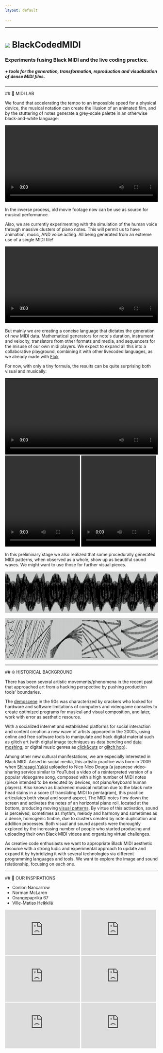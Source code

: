 ```yaml
---
layout: default

---
```


---
<h1><a href="https://github.com/blackcodedmidi/blackcodedmidi"><img src="../images/github-icon.png"></a> BlackCodedMIDI</h1>

### Experiments fusing Black MIDI and the live coding practice.
##### + tools for the generation, transformation, reproduction and visualization of dense MIDI files.

---
<p class="a-bit-of-air"></p>
<!-- this was cute, but now creates too much noise at the top -->
## 🧪 MIDI LAB 
 <!-- The development of this new software parallel to our own investigations, has lead us to some new techniques in the Black Midi movement! -->

We found that accelerating the tempo to an impossible speed for a physical device, the musical notation can create the illusion of an animated film, and by the stuttering of notes generate a grey-scale palette in an otherwise black-and-white language:

<video width="100%" controls>
  <source src="videos/chihuahua.mp4" type="video/mp4">
  <source src="videos/chihuahua.webm" type="video/webm">
</video>


In the inverse process, old movie footage now can be use as source for musical performance.

Also, we are currently experimenting with the simulation of the human voice through massive clusters of piano notes. This will permit us to have animation, music, AND voice acting. All being generated from an extreme use of a single MIDI file!


<video width="100%" controls>
  <source src="videos/boop.mp4" type="video/mp4">
  <source src="videos/boop.webm" type="video/webm">
</video>


But mainly we are creating a concise language that dictates the generation of new MIDI data. Mathematical generators for note's duration, instrument and velocity, translators from other formats and media, and sequencers for the misuse of our own midi players.
We expect to expand all this into a collaborative playground, combining it with other livecoded languages, as we already made with [Flok](https://github.com/munshkr/flok) 

For now, with only a tiny formula, the results can be quite surprising both visual and musically:


<video width="100%" controls>
  <source src="videos/formula-galaxian.mp4" type="video/mp4">
  <source src="videos/formula-galaxian.webm" type="video/webm">
</video>

<video width="49%" height="300" controls>
  <source src="videos/formula-rgb_of_death.mp4" type="video/mp4">
  <source src="videos/formula-rgb_of_death.webm" type="video/webm">
</video>

<video width="49%" height="300" controls>
  <source src="videos/formula-dance.mp4" type="video.mp4">
  <source src="videos/formula-dance.webm" type="video/webm">
</video>

<p class="a-bit-of-air">
In this preliminary stage we also realized that some procedurally generated MIDI patterns,
when observed as a whole, show up as beautiful sound waves. We might want to use those for further visual
pieces.
</p>

![chihuahua graph](/images/graph-chihuahua.png)

![galaxian graph](/images/graph-galaxian.png)

--------------------

<p class="a-bit-of-air"></p>
## 🌐 HISTORICAL BACKGROUND

There has been several artistic movements/phenomena in the recent past that
approached art from a hacking perspective by pushing production tools'
boundaries.

The [demoscene](https://www.youtube.com/embed/InrGJ7C9B3s?list=PLtP4tSUSpcis2rly5OZVtGGTW7lEXBfgE) in the 90s was characterized by crackers who
looked for hardware and software limitations of computers and videogame
consoles to create optimized programs for musical and visual composition, and
later, work with error as aesthetic resource.

With a socialized internet and established platforms for social interaction and content creation a new wave of artists appeared in the 2000s, using online and free software tools to manipulate and hack digital material such as glitch art (with digital image techniques as data bending and [data moshing](https://www.youtube.com/watch?v=rSmEOk5AiN0), or digital music genres as [click&cuts](https://www.youtube.com/embed/fsx70cHYQis) or [glitch hop](https://www.youtube.com/embed/QMokMQ8Bu7Y)).

Among other new cultural manifestations, we are especially interested in Black
MIDI. Arised in social media, this artistic practice was born in 2009 when
[Shirasagi Yukki](https://www.youtube.com/watch?v=6P9ISmtWUKI) uploaded to Nico Nico Douga (a japanese video-sharing service
similar to YouTube) a video of a reinterpreted version of a popular videogame
song, composed with a high number of MIDI notes (piece intended to be executed
by devices, not piano/keyboard human players). Also known as blackened musical
notation due to the black note head stains in a score (if translating MIDI to
pentagram), this practice articulates both visual and sound aspect. The MIDI
notes flow down the screen and activates the notes of an horizontal piano roll,
located at the bottom, producing moving [visual patterns](https://www.youtube.com/embed/u5G41i0RX4c). By virtue of this
activation, sound is perceived, sometimes as rhythm, melody and harmony and
sometimes as a dense, homogenic timbre, due to clusters created by note
duplication and addition processes. Both visual and sound aspects were
thoroughly explored by the increasing number of people who started producing
and uploading their own Black MIDI videos and organizing virtual challenges.

As creative code enthusiasts we want to appropriate Black MIDI aesthetic
resource with a strong ludic and experimental approach to update and expand it
by hybridizing it with several technologies via different programming languages
and tools. We want to explore the image and sound relationship, focusing on
each one.

-----------------------

<p class="a-bit-of-air"></p>
## 💚 OUR INSPIRATIONS

- Conlon Nancarrow
- Norman McLaren
- Orangepaprika 67
- Ville-Matias Heikkilä

<iframe width="49%" src="https://www.youtube.com/embed/LFz2lCEkjFk" frameborder="0" allow="accelerometer; autoplay; encrypted-media; gyroscope; picture-in-picture" allowfullscreen></iframe>

<iframe width="49%" src="https://www.youtube.com/embed/mAflS_s_aqo" frameborder="0" allow="accelerometer; autoplay; encrypted-media; gyroscope; picture-in-picture" allowfullscreen></iframe>

<iframe width="49%" src="https://www.youtube.com/embed/muCPjK4nGY4" frameborder="0" allow="accelerometer; autoplay; encrypted-media; gyroscope; picture-in-picture" allowfullscreen></iframe>

<iframe width="49%" src="https://www.youtube.com/embed/aKMrBaXJvMs" frameborder="0" allow="accelerometer; autoplay; encrypted-media; gyroscope; picture-in-picture" allowfullscreen></iframe>

<iframe width="49%" src="https://www.youtube.com/embed/jiJR1ET715M" frameborder="0" allow="accelerometer; autoplay; encrypted-media; gyroscope; picture-in-picture" allowfullscreen></iframe>

<iframe width="49%" src="https://www.youtube.com/embed/KXjvYdttV10" frameborder="0" allow="accelerometer; autoplay; encrypted-media; gyroscope; picture-in-picture" allowfullscreen></iframe>
